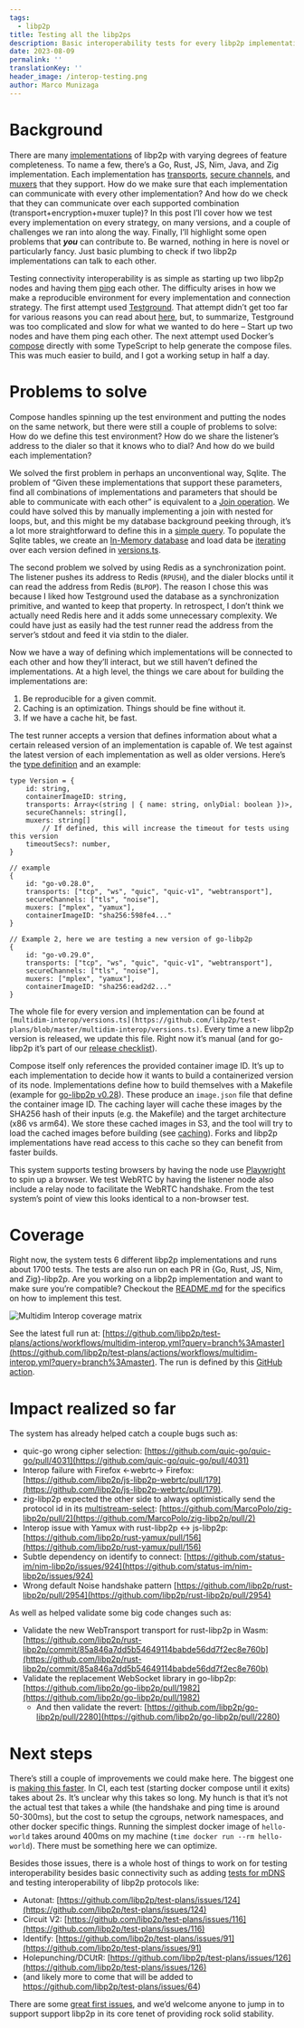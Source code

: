 ```yaml
---
tags:
  - libp2p
title: Testing all the libp2ps
description: Basic interoperability tests for every libp2p implementation on all transport dimensions.
date: 2023-08-09
permalink: ''
translationKey: ''
header_image: /interop-testing.png
author: Marco Munizaga
---
```


# Background

There are many [implementations](https://libp2p.io/implementations/) of libp2p  with varying degrees of feature completeness. To name a few, there’s a Go, Rust, JS, Nim, Java, and Zig implementation. Each implementation has [transports](https://docs.libp2p.io/concepts/transports/overview/), [secure channels](https://docs.libp2p.io/concepts/secure-comm/overview/), and [muxers](https://docs.libp2p.io/concepts/multiplex/overview/) that they support. How do we make sure that each implementation can communicate with every other implementation? And how do we check that they can communicate over each supported combination (transport+encryption+muxer tuple)? In this post I’ll cover how we test every implementation on every strategy, on many versions, and a couple of challenges we ran into along the way. Finally, I’ll highlight some open problems that ***you*** can contribute to. Be warned, nothing in here is novel or particularly fancy. Just basic plumbing to check if two libp2p implementations can talk to each other.

Testing connectivity interoperability is as simple as starting up two libp2p nodes and having them [ping](https://github.com/libp2p/specs/blob/master/ping/ping.md) each other. The difficulty arises in how we make a reproducible environment for every implementation and connection strategy. The first attempt used [Testground](https://docs.testground.ai/master/#/). That attempt didn’t get too far for various reasons you can read about [here](https://github.com/libp2p/test-plans/issues/103), but, to summarize, Testground was too complicated and slow for what we wanted to do here – Start up two nodes and have them ping each other. The next attempt used Docker’s [compose](https://compose-spec.io) directly with some TypeScript to help generate the compose files. This was much easier to build, and I got a working setup in half a day.

# Problems to solve

Compose handles spinning up the test environment and putting the nodes on the same network, but there were still a couple of problems to solve: How do we define this test environment? How do we share the listener’s address to the dialer so that it knows who to dial? And how do we build each implementation?

We solved the first problem in perhaps an unconventional way, Sqlite. The problem of “Given these implementations that support these parameters, find all combinations of implementations and parameters that should be able to communicate with each other” is equivalent to a [Join operation](https://en.wikipedia.org/wiki/Relational_algebra#Joins_and_join-like_operators). We could have solved this by manually implementing a join with nested for loops, but, and this might be my database background peeking through, it’s a lot more straightforward to define this in a [simple query](https://github.com/libp2p/test-plans/blob/9caabc8d0d16016cd89995f8ca8cd131f824ca7a/multidim-interop/src/generator.ts#L59). To populate the Sqlite tables, we create an [In-Memory database](https://www.sqlite.org/inmemorydb.html) and load data be [iterating](https://github.com/libp2p/test-plans/blob/master/multidim-interop/src/generator.ts#L40-L50) over each version defined in [versions.ts](https://github.com/libp2p/test-plans/blob/master/multidim-interop/versions.ts).

The second problem we solved by using Redis as a synchronization point. The listener pushes its address to Redis (`RPUSH`), and the dialer blocks until it can read the address from Redis (`BLPOP`). The reason I chose this was because I liked how Testground used the database as a synchronization primitive, and wanted to keep that property. In retrospect, I don’t think we actually need Redis here and it adds some unnecessary complexity. We could have just as easily had the test runner read the address from the server’s stdout and feed it via stdin to the dialer.

Now we have a way of defining which implementations will be connected to each other and how they’ll interact, but we still haven’t defined the implementations. At a high level, the things we care about for building the implementations are:

1. Be reproducible for a given commit.
2. Caching is an optimization. Things should be fine without it.
3. If we have a cache hit, be fast.

The test runner accepts a version that defines information about what a certain released version of an implementation is capable of. We test against the latest version of each implementation as well as older versions. Here’s the [type definition](https://github.com/libp2p/test-plans/blob/master/multidim-interop/versions.ts#L4-L14) and an example:

```tsx
type Version = {
    id: string,
    containerImageID: string,
    transports: Array<(string | { name: string, onlyDial: boolean })>,
    secureChannels: string[],
    muxers: string[]
		// If defined, this will increase the timeout for tests using this version
    timeoutSecs?: number,
}

// example
{
    id: "go-v0.28.0",
    transports: ["tcp", "ws", "quic", "quic-v1", "webtransport"],
    secureChannels: ["tls", "noise"],
    muxers: ["mplex", "yamux"],
    containerImageID: "sha256:598fe4..."
}

// Example 2, here we are testing a new version of go-libp2p
{
    id: "go-v0.29.0",
    transports: ["tcp", "ws", "quic", "quic-v1", "webtransport"],
    secureChannels: ["tls", "noise"],
    muxers: ["mplex", "yamux"],
    containerImageID: "sha256:ead2d2..."
}
```

The whole file for every version and implementation can be found at `[multidim-interop/versions.ts](https://github.com/libp2p/test-plans/blob/master/multidim-interop/versions.ts)`. Every time a new libp2p version is released, we update this file. Right now it’s manual (and for go-libp2p it’s part of our [release checklist](https://github.com/libp2p/go-libp2p/blob/master/.github/ISSUE_TEMPLATE/release.md)).

Compose itself only references the provided container image ID. It’s up to each implementation to decide how it wants to build a containerized version of its node. Implementations define how to build themselves with a Makefile (example for [go-libp2p v0.28](https://github.com/libp2p/test-plans/blob/master/multidim-interop/impl/go/v0.28/Makefile)). These produce an `image.json` file that define the container image ID. The caching layer will cache these images by the SHA256 hash of their inputs (e.g. the Makefile) and the target architecture (x86 vs arm64). We store these cached images in S3, and the tool will try to load the cached images before building (see [caching](https://github.com/libp2p/test-plans/blob/master/multidim-interop/README.md#caching)). Forks and libp2p implementations have read access to this cache so they can benefit from faster builds.

This system supports testing browsers by having the node use [Playwright](https://playwright.dev) to spin up a browser. We test WebRTC by having the listener node also include a relay node to facilitate the WebRTC handshake. From the test system’s point of view this looks identical to a non-browser test.

# Coverage

Right now, the system tests 6 different libp2p implementations and runs about 1700 tests. The tests are also run on each PR in {Go, Rust, JS, Nim, and Zig}-libp2p. Are you working on a libp2p implementation and want to make sure you’re compatible? Checkout the [README.md](https://github.com/libp2p/test-plans/blob/master/multidim-interop/README.md) for the specifics on how to implement this test.

![Multidim Interop coverage matrix](../assets/multidim-interop-coverage.png)

See the latest full run at: [https://github.com/libp2p/test-plans/actions/workflows/multidim-interop.yml?query=branch%3Amaster](https://github.com/libp2p/test-plans/actions/workflows/multidim-interop.yml?query=branch%3Amaster). The run is defined by this [GitHub action](https://github.com/libp2p/test-plans/blob/master/.github/actions/run-interop-ping-test/action.yml).

# Impact realized so far

The system has already helped catch a couple bugs such as:

- quic-go wrong cipher selection: [https://github.com/quic-go/quic-go/pull/4031](https://github.com/quic-go/quic-go/pull/4031)
- Interop failure with Firefox ←webrtc→ Firefox: [https://github.com/libp2p/js-libp2p-webrtc/pull/179](https://github.com/libp2p/js-libp2p-webrtc/pull/179).
- zig-libp2p expected the other side to always optimistically send the protocol id in its [multistream-select](https://github.com/libp2p/specs/tree/master/connections#multistream-select):  [https://github.com/MarcoPolo/zig-libp2p/pull/2](https://github.com/MarcoPolo/zig-libp2p/pull/2)
- Interop issue with Yamux with rust-libp2p ↔ js-libp2p: [https://github.com/libp2p/rust-yamux/pull/156](https://github.com/libp2p/rust-yamux/pull/156)
- Subtle dependency on identify to connect: [https://github.com/status-im/nim-libp2p/issues/924](https://github.com/status-im/nim-libp2p/issues/924)
- Wrong default Noise handshake pattern [https://github.com/libp2p/rust-libp2p/pull/2954](https://github.com/libp2p/rust-libp2p/pull/2954)

As well as helped validate some big code changes such as:

- Validate the new WebTransport transport for rust-libp2p in Wasm: [https://github.com/libp2p/rust-libp2p/commit/85a846a7dd5b54649114babde56dd7f2ec8e760b](https://github.com/libp2p/rust-libp2p/commit/85a846a7dd5b54649114babde56dd7f2ec8e760b)
- Validate the replacement WebSocket library in go-libp2p: [https://github.com/libp2p/go-libp2p/pull/1982](https://github.com/libp2p/go-libp2p/pull/1982)
    - And then validate the revert: [https://github.com/libp2p/go-libp2p/pull/2280](https://github.com/libp2p/go-libp2p/pull/2280)

# Next steps

There’s still a couple of improvements we could make here. The biggest one is [making this faster](https://github.com/libp2p/test-plans/issues/214). In CI, each test (starting docker compose until it exits) takes about 2s. It’s unclear why this takes so long. My hunch is that it’s not the actual test that takes a while (the handshake and ping time is around 50-300ms), but the cost to setup the cgroups, network namespaces, and other docker specific things. Running the simplest docker image of `hello-world` takes around 400ms on my machine (`time docker run --rm hello-world`). There must be something here we can optimize.

Besides those issues, there is a whole host of things to work on for testing interoperability besides basic connectivity such as adding [tests for mDNS](https://github.com/libp2p/test-plans/issues/179) and testing interoperability of libp2p protocols like:

- Autonat: [https://github.com/libp2p/test-plans/issues/124](https://github.com/libp2p/test-plans/issues/124)
- Circuit V2: [https://github.com/libp2p/test-plans/issues/116](https://github.com/libp2p/test-plans/issues/116)
- Identify: [https://github.com/libp2p/test-plans/issues/91](https://github.com/libp2p/test-plans/issues/91)
- Holepunching/DCUtR: [https://github.com/libp2p/test-plans/issues/126](https://github.com/libp2p/test-plans/issues/126)
- (and likely more to come that will be added to https://github.com/libp2p/test-plans/issues/64)

There are some [great first
issues](https://github.com/libp2p/test-plans/issues?q=is%3Aissue+is%3Aopen+label%3A%22good+first+issue%22),
and we’d welcome anyone to jump in to support support libp2p in its core tenet
of providing rock solid stability.
